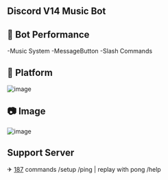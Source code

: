 ## Discord V14 Music Bot

## 📑 Bot Performance
-Music System
-MessageButton
-Slash Commands
## 🔗 Platform
![image](https://user-images.githubusercontent.com/93944142/196050222-640d6c0e-da1d-46c7-95d8-544f66a997cf.png)
## 📷 Image
![image](https://cdn.discordapp.com/attachments/1135064779581554779/1138140540265832488/image.png)
##  Support Server
✈ [187](https://discord.gg/187)
commands
/setup
/ping | replay with pong
/help

